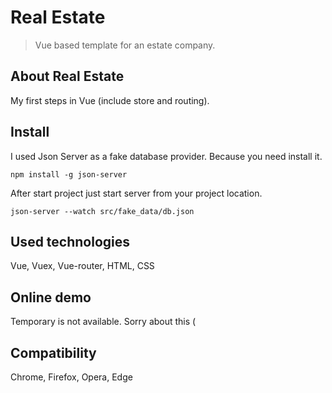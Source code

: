 # Real Estate
> Vue based template for an estate company.

## About Real Estate

My first steps in Vue (include store and routing).

## Install

I used Json Server as a fake database provider. Because you need install it.

```
npm install -g json-server
```

After start project just start server from your project location.

```
json-server --watch src/fake_data/db.json
```

## Used technologies

Vue, Vuex, Vue-router, HTML, CSS

## Online demo

Temporary is not available. Sorry about this (

## Compatibility

Chrome, Firefox, Opera, Edge
